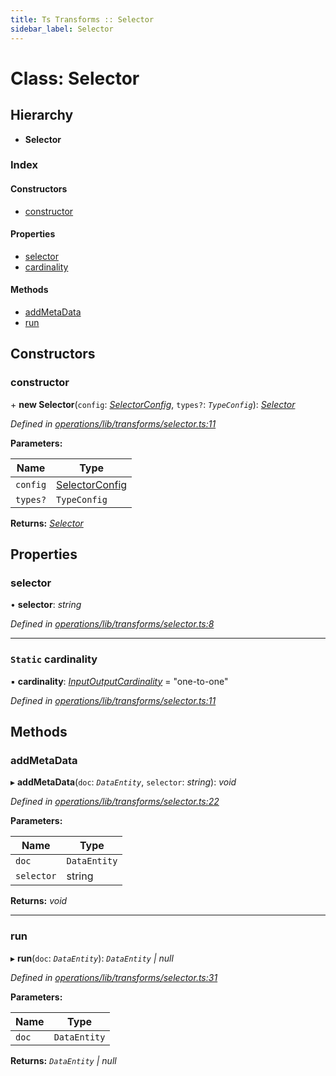 ```yaml
---
title: Ts Transforms :: Selector
sidebar_label: Selector
---
```


# Class: Selector

## Hierarchy

* **Selector**

### Index

#### Constructors

* [constructor](selector.md#constructor)

#### Properties

* [selector](selector.md#selector)
* [cardinality](selector.md#static-cardinality)

#### Methods

* [addMetaData](selector.md#addmetadata)
* [run](selector.md#run)

## Constructors

###  constructor

\+ **new Selector**(`config`: *[SelectorConfig](../interfaces/selectorconfig.md)*, `types?`: *`TypeConfig`*): *[Selector](selector.md)*

*Defined in [operations/lib/transforms/selector.ts:11](https://github.com/terascope/teraslice/blob/6e018493/packages/ts-transforms/src/operations/lib/transforms/selector.ts#L11)*

**Parameters:**

Name | Type |
------ | ------ |
`config` | [SelectorConfig](../interfaces/selectorconfig.md) |
`types?` | `TypeConfig` |

**Returns:** *[Selector](selector.md)*

## Properties

###  selector

• **selector**: *string*

*Defined in [operations/lib/transforms/selector.ts:8](https://github.com/terascope/teraslice/blob/6e018493/packages/ts-transforms/src/operations/lib/transforms/selector.ts#L8)*

___

### `Static` cardinality

▪ **cardinality**: *[InputOutputCardinality](../overview.md#inputoutputcardinality)* = "one-to-one"

*Defined in [operations/lib/transforms/selector.ts:11](https://github.com/terascope/teraslice/blob/6e018493/packages/ts-transforms/src/operations/lib/transforms/selector.ts#L11)*

## Methods

###  addMetaData

▸ **addMetaData**(`doc`: *`DataEntity`*, `selector`: *string*): *void*

*Defined in [operations/lib/transforms/selector.ts:22](https://github.com/terascope/teraslice/blob/6e018493/packages/ts-transforms/src/operations/lib/transforms/selector.ts#L22)*

**Parameters:**

Name | Type |
------ | ------ |
`doc` | `DataEntity` |
`selector` | string |

**Returns:** *void*

___

###  run

▸ **run**(`doc`: *`DataEntity`*): *`DataEntity` | null*

*Defined in [operations/lib/transforms/selector.ts:31](https://github.com/terascope/teraslice/blob/6e018493/packages/ts-transforms/src/operations/lib/transforms/selector.ts#L31)*

**Parameters:**

Name | Type |
------ | ------ |
`doc` | `DataEntity` |

**Returns:** *`DataEntity` | null*
